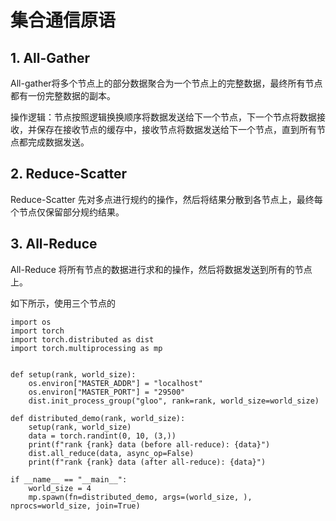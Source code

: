 # 集合通信原语

## 1. All-Gather

All-gather将多个节点上的部分数据聚合为一个节点上的完整数据，最终所有节点都有一份完整数据的副本。

操作逻辑：节点按照逻辑换换顺序将数据发送给下一个节点，下一个节点将数据接收，并保存在接收节点的缓存中，接收节点将数据发送给下一个节点，直到所有节点都完成数据发送。

## 2. Reduce-Scatter

Reduce-Scatter 先对多点进行规约的操作，然后将结果分散到各节点上，最终每个节点仅保留部分规约结果。

## 3. All-Reduce

All-Reduce 将所有节点的数据进行求和的操作，然后将数据发送到所有的节点上。

如下所示，使用三个节点的
```python3
import os
import torch
import torch.distributed as dist
import torch.multiprocessing as mp


def setup(rank, world_size):
    os.environ["MASTER_ADDR"] = "localhost"
    os.environ["MASTER_PORT"] = "29500"
    dist.init_process_group("gloo", rank=rank, world_size=world_size)

def distributed_demo(rank, world_size):
    setup(rank, world_size)
    data = torch.randint(0, 10, (3,))
    print(f"rank {rank} data (before all-reduce): {data}")
    dist.all_reduce(data, async_op=False)
    print(f"rank {rank} data (after all-reduce): {data}")

if __name__ == "__main__":
    world_size = 4
    mp.spawn(fn=distributed_demo, args=(world_size, ), nprocs=world_size, join=True)
```